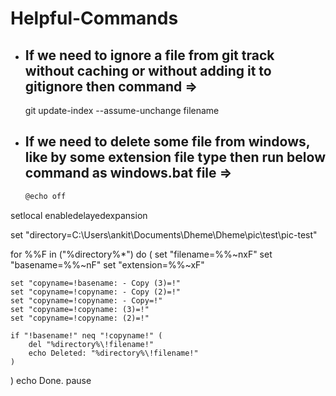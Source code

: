 # Helpful-Commands
- ## If we need to ignore a file from git track without caching or without adding it to gitignore then command =>
  git update-index --assume-unchange filename
- ## If we need to delete some file from windows, like by some extension file type then run below command as windows.bat file =>
  ```bash
  @echo off
setlocal enabledelayedexpansion

set "directory=C:\Users\ankit\Documents\Dheme\Dheme\pic\test\pic-test"

for %%F in ("%directory%\*") do (
    set "filename=%%~nxF"
    set "basename=%%~nF"
    set "extension=%%~xF"

    set "copyname=!basename: - Copy (3)=!"
    set "copyname=!copyname: - Copy (2)=!"
    set "copyname=!copyname: - Copy=!"
    set "copyname=!copyname: (3)=!"
    set "copyname=!copyname: (2)=!"

    if "!basename!" neq "!copyname!" (
        del "%directory%\!filename!"
        echo Deleted: "%directory%\!filename!"
    )
)
echo Done.
pause 
```
